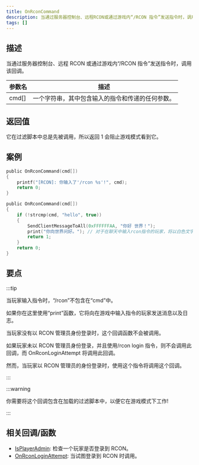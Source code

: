 ```yaml
---
title: OnRconCommand
description: 当通过服务器控制台、远程RCON或通过游戏内“/RCON 指令”发送指令时，调用该回调。
tags: []
---
```


## 描述

当通过服务器控制台、远程 RCON 或通过游戏内“/RCON 指令”发送指令时，调用该回调。

| 参数名 | 描述                                             |
| ------ | ------------------------------------------------ |
| cmd[]  | 一个字符串，其中包含输入的指令和传递的任何参数。 |

## 返回值

它在过滤脚本中总是先被调用，所以返回 1 会阻止游戏模式看到它。

## 案例

```c
public OnRconCommand(cmd[])
{
    printf("[RCON]: 你输入了'/rcon %s'!", cmd);
    return 0;
}

public OnRconCommand(cmd[])
{
    if (!strcmp(cmd, "hello", true))
    {
        SendClientMessageToAll(0xFFFFFFAA, "你好 世界！");
        print("你向世界问好。"); // 对于在聊天中输入rcon指令的玩家，将以白色文字显示。
        return 1;
    }
    return 0;
}
```

## 要点

:::tip

当玩家输入指令时，“/rcon”不包含在“cmd”中。

如果你在这里使用“print”函数，它将向在游戏中输入指令的玩家发送消息以及日志。

当玩家没有以 RCON 管理员身份登录时，这个回调函数不会被调用。

如果玩家未以 RCON 管理员身份登录，并且使用/rcon login 指令，则不会调用此回调，而 OnRconLoginAttempt 将调用此回调。

然而，当玩家以 RCON 管理员的身份登录时，使用这个指令将调用这个回调。

:::

:::warning

你需要将这个回调包含在加载的过滤脚本中，以便它在游戏模式下工作!

:::

## 相关回调/函数

- [IsPlayerAdmin](../functions/IsPlayerAdmin): 检查一个玩家是否登录到 RCON。
- [OnRconLoginAttempt](OnRconLoginAttempt): 当试图登录到 RCON 时调用。
